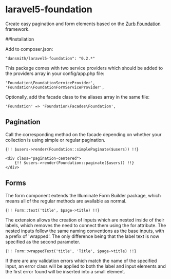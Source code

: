 # laravel5-foundation

Create easy pagination and form elements based on the [Zurb Foundation](http://foundation.zurb.com) framework.

##Installation

Add to composer.json:

`"dansmith/laravel5-foundation": "0.2.*"`

This package comes with two service providers which should be added to the providers array in your config/app.php file:

`'Foundation\FoundationServiceProvider',`
`'Foundation\FoundationFormServiceProvider',`

Optionally, add the facade class to the aliases array in the same file:

`'Foundation' => 'Foundation\Facades\Foundation',`

## Pagination

Call the corresponding method on the facade depending on whether your collection is using simple or regular pagination.

```
{!! $users->render(Foundation::simplePaginate($users)) !!}
```

```
<div class="pagination-centered">
    {!! $users->render(Foundation::paginate($users)) !!}
</div>
```

## Forms

The form component extends the Illuminate Form Builder package, which means all of the regular methods are available as normal.

```
{!! Form::text('title', $page->title) !!}
```

The extension allows the creation of inputs which are nested inside of their labels, which removes the need to connect them using the for attribute.
The nested inputs follow the same naming conventions as the base inputs, with a prefix of 'wrapped'.
The only difference being that the label text is now specified as the second parameter.

```
{!! Form::wrappedText('title', 'Title', $page->title) !!}
```

If there are any validation errors which match the name of the specified input, an error class will be applied to both
the label and input elements and the first error found will be inserted into a small element.


